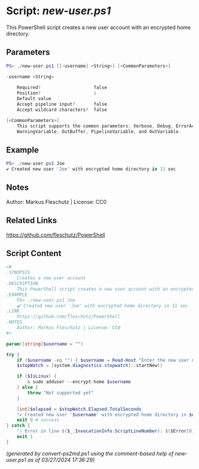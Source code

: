 Script: *new-user.ps1*
========================

This PowerShell script creates a new user account with an encrypted home directory.

Parameters
----------
```powershell
PS> ./new-user.ps1 [[-username] <String>] [<CommonParameters>]

-username <String>
    
    Required?                    false
    Position?                    1
    Default value                
    Accept pipeline input?       false
    Accept wildcard characters?  false

[<CommonParameters>]
    This script supports the common parameters: Verbose, Debug, ErrorAction, ErrorVariable, WarningAction, 
    WarningVariable, OutBuffer, PipelineVariable, and OutVariable.
```

Example
-------
```powershell
PS> ./new-user.ps1 Joe
✔️ Created new user 'Joe' with encrypted home directory in 11 sec

```

Notes
-----
Author: Markus Fleschutz | License: CC0

Related Links
-------------
https://github.com/fleschutz/PowerShell

Script Content
--------------
```powershell
<#
.SYNOPSIS
	Creates a new user account
.DESCRIPTION
	This PowerShell script creates a new user account with an encrypted home directory.
.EXAMPLE
	PS> ./new-user.ps1 Joe
	✔️ Created new user 'Joe' with encrypted home directory in 11 sec
.LINK
	https://github.com/fleschutz/PowerShell
.NOTES
	Author: Markus Fleschutz | License: CC0
#>

param([string]$username = "")

try {
	if ($username -eq "") { $username = Read-Host "Enter the new user name" }
	$stopWatch = [system.diagnostics.stopwatch]::startNew()

	if ($IsLinux) {
		& sudo adduser --encrypt-home $username
	} else {
		throw "Not supported yet"
	}

	[int]$elapsed = $stopWatch.Elapsed.TotalSeconds
	"✔️ Created new user '$username' with encrypted home directory in $elapsed sec"
	exit 0 # success
} catch {
	"⚠️ Error in line $($_.InvocationInfo.ScriptLineNumber): $($Error[0])"
	exit 1
}
```

*(generated by convert-ps2md.ps1 using the comment-based help of new-user.ps1 as of 03/27/2024 17:36:29)*
